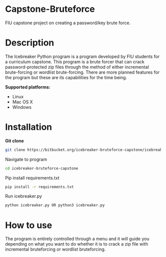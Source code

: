 # Capstone-Bruteforce
FIU capstone project on creating a password/key brute force.
# Description
The Icebreaker Python program is a program developed by FIU students for a curriculum capstone. This program is a brute forcer that can crack password-protected zip files through the method of either incremental brute-forcing or wordlist brute-forcing. There are more planned features for the program but these are its capabilities for the time being.

**Supported platforms:**
* Linux
* Mac OS X
* Windows

# Installation 
**Git clone**
```bash
git clone https://bitbucket.org/icebreaker-bruteforce-capstone/icebreaker-capstone/create-file/3401a4beef525fcecfa1bae0c0759fdc36021b77/Documents/?at=main
```
Navigate to program
```bash
cd icebreaker-bruteforce-capstone
```
Pip install requirements.txt
```bash
pip install -r requirements.txt
```
Run icebreaker.py
```bash
python icebreaker.py OR python3 icebreaker.py
```

# How to use
The program is entirely controlled through a menu and it will guide you depending on what you want to do whether it is to crack a zip file with incremental bruteforcing or wordlist bruteforcing.
